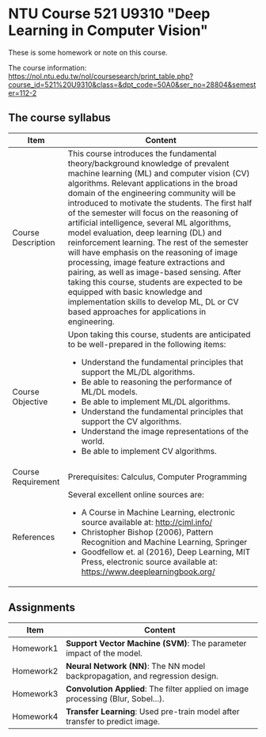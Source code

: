 # NTU Course 521 U9310 "Deep Learning in Computer Vision"

These is some homework or note on this course. 

The course information:
https://nol.ntu.edu.tw/nol/coursesearch/print_table.php?course_id=521%20U9310&class=&dpt_code=50A0&ser_no=28804&semester=112-2

## The course syllabus
|         Item         |                      Content                       |
|----------------------|----------------------------------------------------|
|  Course Description  |This course introduces the fundamental theory/background knowledge of prevalent machine learning (ML) and computer vision (CV) algorithms. Relevant applications in the broad domain of the engineering community will be introduced to motivate the students. The first half of the semester will focus on the reasoning of artificial intelligence, several ML algorithms, model evaluation, deep learning (DL) and reinforcement learning. The rest of the semester will have emphasis on the reasoning of image processing, image feature extractions and pairing, as well as image-based sensing. After taking this course, students are expected to be equipped with basic knowledge and implementation skills to develop ML, DL or CV based approaches for applications in engineering.|
|   Course Objective   |Upon taking this course, students are anticipated to be well-prepared in the following items:<ul><li>Understand the fundamental principles that support the ML/DL algorithms.</li><li>Be able to reasoning the performance of ML/DL models.</li><li>Be able to implement ML/DL algorithms.</li><li>Understand the fundamental principles that support the CV algorithms.</li><li>Understand the image representations of the world.</li><li>Be able to implement CV algorithms.</li></ul>|
|  Course Requirement  |  	Prerequisites: Calculus, Computer Programming   |
|      References      |Several excellent online sources are: <ul><li>A Course in Machine Learning, electronic source available at: http://ciml.info/</li><li>Christopher Bishop (2006), Pattern Recognition and Machine Learning, Springer</li><li>Goodfellow et. al (2016), Deep Learning, MIT Press, electronic source available at: https://www.deeplearningbook.org/</li></ul>|

## Assignments
|    Item    |    Content                                                                            |
|------------|---------------------------------------------------------------------------------------|
|  Homework1 | __**Support Vector Machine (SVM)**__: The parameter impact of the model.              |
|  Homework2 | __**Neural Network (NN)**__: The NN model backpropagation, and regression design.     |
|  Homework3 | __**Convolution Applied**__: The filter applied on image processing (Blur, Sobel...). |
|  Homework4 | __**Transfer Learning**__: Used pre-train model after transfer to predict image.      |

